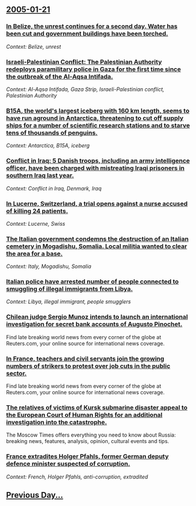 ## [2005-01-21](/news/2005/01/21/index.md)

### [ In Belize, the unrest continues for a second day. Water has been cut and government buildings have been torched.  ](/news/2005/01/21/in-belize-the-unrest-continues-for-a-second-day-water-has-been-cut-and-government-buildings-have-been-torched.md)
_Context: Belize, unrest_

### [ Israeli-Palestinian Conflict: The Palestinian Authority redeploys paramilitary police in Gaza for the first time since the outbreak of the Al-Aqsa Intifada. ](/news/2005/01/21/israeli-palestinian-conflict-p-the-palestinian-authority-redeploys-paramilitary-police-in-gaza-for-the-first-time-since-the-outbreak-of-the.md)
_Context: Al-Aqsa Intifada, Gaza Strip, Israeli-Palestinian conflict, Palestinian Authority_

### [ B15A, the world's largest iceberg with 160 km length, seems to have run aground in Antarctica, threatening to cut off supply ships for a number of scientific research stations and to starve tens of thousands of penguins. ](/news/2005/01/21/b15a-the-world-s-largest-iceberg-with-160-km-length-seems-to-have-run-aground-in-antarctica-threatening-to-cut-off-supply-ships-for-a-nu.md)
_Context: Antarctica, B15A, iceberg_

### [ Conflict in Iraq: 5 Danish troops, including an army intelligence officer, have been charged with mistreating Iraqi prisoners in southern Iraq last year. ](/news/2005/01/21/conflict-in-iraq-p-5-danish-troops-including-an-army-intelligence-officer-have-been-charged-with-mistreating-iraqi-prisoners-in-southern.md)
_Context: Conflict in Iraq, Denmark, Iraq_

### [ In Lucerne, Switzerland, a trial opens against a nurse accused of killing 24 patients. ](/news/2005/01/21/in-lucerne-switzerland-a-trial-opens-against-a-nurse-accused-of-killing-24-patients.md)
_Context: Lucerne, Swiss_

### [ The Italian government condemns the destruction of an Italian cemetery in Mogadishu, Somalia. Local militia wanted to clear the area for a base. ](/news/2005/01/21/the-italian-government-condemns-the-destruction-of-an-italian-cemetery-in-mogadishu-somalia-local-militia-wanted-to-clear-the-area-for-a.md)
_Context: Italy, Mogadishu, Somalia_

### [ Italian police have arrested number of people connected to smuggling of illegal immigrants from Libya. ](/news/2005/01/21/italian-police-have-arrested-number-of-people-connected-to-smuggling-of-illegal-immigrants-from-libya.md)
_Context: Libya, illegal immigrant, people smugglers_

### [ Chilean judge Sergio Munoz intends to launch an international investigation for secret bank accounts of Augusto Pinochet. ](/news/2005/01/21/chilean-judge-sergio-munoz-intends-to-launch-an-international-investigation-for-secret-bank-accounts-of-augusto-pinochet.md)
Find late breaking world news from every corner of the globe at Reuters.com, your online source for international news coverage.

### [ In France, teachers and civil servants join the growing numbers of strikers to protest over job cuts in the public sector. ](/news/2005/01/21/in-france-teachers-and-civil-servants-join-the-growing-numbers-of-strikers-to-protest-over-job-cuts-in-the-public-sector.md)
Find late breaking world news from every corner of the globe at Reuters.com, your online source for international news coverage.

### [ The relatives of victims of Kursk submarine disaster appeal to the European Court of Human Rights for an additional investigation into the catastrophe. ](/news/2005/01/21/the-relatives-of-victims-of-kursk-submarine-disaster-appeal-to-the-european-court-of-human-rights-for-an-additional-investigation-into-the.md)
The Moscow Times offers everything you need to know about Russia: breaking news, features, analysis, opinion, cultural events and tips.

### [ France extradites Holger Pfahls, former German deputy defence minister suspected of corruption. ](/news/2005/01/21/france-extradites-holger-pfahls-former-german-deputy-defence-minister-suspected-of-corruption.md)
_Context: French, Holger Pfahls, anti-corruption, extradited_

## [Previous Day...](/news/2005/01/20/index.md)

